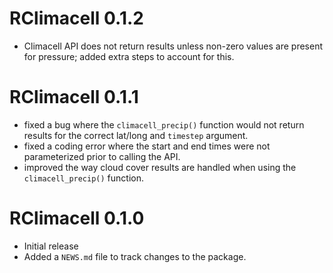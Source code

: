 # RClimacell 0.1.2

* Climacell API does not return results unless non-zero values are present for pressure; added extra steps to account for this.

# RClimacell 0.1.1

* fixed a bug where the `climacell_precip()` function would not return results for the correct lat/long and `timestep` argument.
* fixed a coding error where the start and end times were not parameterized prior to calling the API.
* improved the way cloud cover results are handled when using the `climacell_precip()` function.

# RClimacell 0.1.0

* Initial release
* Added a `NEWS.md` file to track changes to the package.

